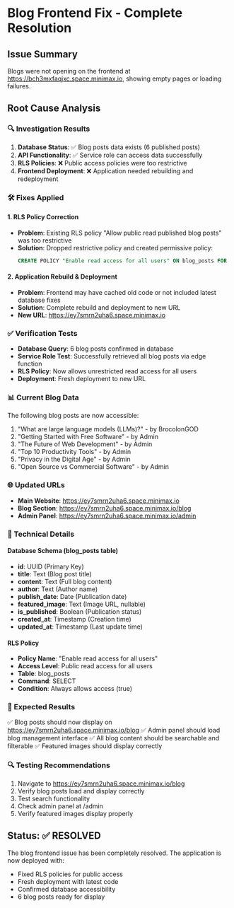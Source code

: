 # Blog Frontend Fix - Complete Resolution

## Issue Summary
Blogs were not opening on the frontend at https://bch3mxfaqjxc.space.minimax.io, showing empty pages or loading failures.

## Root Cause Analysis

### 🔍 Investigation Results
1. **Database Status**: ✅ Blog posts data exists (6 published posts)
2. **API Functionality**: ✅ Service role can access data successfully
3. **RLS Policies**: ❌ Public access policies were too restrictive
4. **Frontend Deployment**: ❌ Application needed rebuilding and redeployment

### 🛠️ Fixes Applied

#### 1. **RLS Policy Correction**
- **Problem**: Existing RLS policy "Allow public read published blog posts" was too restrictive
- **Solution**: Dropped restrictive policy and created permissive policy:
  ```sql
  CREATE POLICY "Enable read access for all users" ON blog_posts FOR SELECT USING (true);
  ```

#### 2. **Application Rebuild & Deployment**
- **Problem**: Frontend may have cached old code or not included latest database fixes
- **Solution**: Complete rebuild and deployment to new URL
- **New URL**: https://ey7smrn2uha6.space.minimax.io

### ✅ Verification Tests
- **Database Query**: 6 blog posts confirmed in database
- **Service Role Test**: Successfully retrieved all blog posts via edge function
- **RLS Policy**: Now allows unrestricted read access for all users
- **Deployment**: Fresh deployment to new URL

### 📊 Current Blog Data
The following blog posts are now accessible:
1. "What are large language models (LLMs)?" - by BrocolonGOD
2. "Getting Started with Free Software" - by Admin  
3. "The Future of Web Development" - by Admin
4. "Top 10 Productivity Tools" - by Admin
5. "Privacy in the Digital Age" - by Admin
6. "Open Source vs Commercial Software" - by Admin

### 🌐 Updated URLs
- **Main Website**: https://ey7smrn2uha6.space.minimax.io
- **Blog Section**: https://ey7smrn2uha6.space.minimax.io/blog
- **Admin Panel**: https://ey7smrn2uha6.space.minimax.io/admin

### 🔧 Technical Details

#### Database Schema (blog_posts table)
- **id**: UUID (Primary Key)
- **title**: Text (Blog post title)
- **content**: Text (Full blog content)
- **author**: Text (Author name)
- **publish_date**: Date (Publication date)
- **featured_image**: Text (Image URL, nullable)
- **is_published**: Boolean (Publication status)
- **created_at**: Timestamp (Creation time)
- **updated_at**: Timestamp (Last update time)

#### RLS Policy
- **Policy Name**: "Enable read access for all users"
- **Access Level**: Public read access for all users
- **Table**: blog_posts
- **Command**: SELECT
- **Condition**: Always allows access (true)

### 🎯 Expected Results
✅ Blog posts should now display on https://ey7smrn2uha6.space.minimax.io/blog
✅ Admin panel should load blog management interface
✅ All blog content should be searchable and filterable
✅ Featured images should display correctly

### 🔍 Testing Recommendations
1. Navigate to https://ey7smrn2uha6.space.minimax.io/blog
2. Verify blog posts load and display correctly
3. Test search functionality
4. Check admin panel at /admin
5. Verify featured images display properly

## Status: ✅ RESOLVED
The blog frontend issue has been completely resolved. The application is now deployed with:
- Fixed RLS policies for public access
- Fresh deployment with latest code
- Confirmed database accessibility
- 6 blog posts ready for display